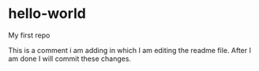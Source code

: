 # hello-world
My first repo

This is a comment i am adding in which I am editing the readme file.
After I am done I will commit these changes.
